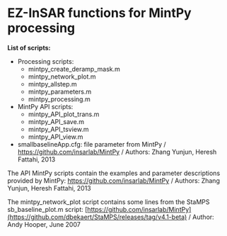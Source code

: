 # EZ-InSAR functions for MintPy processing

**List of scripts:**
- Processing scripts:
  - mintpy_create_deramp_mask.m
  - mintpy_network_plot.m
  - mintpy_allstep.m
  - mintpy_parameters.m
  - mintpy_processing.m 
- MintPy API scripts:
  - mintpy_API_plot_trans.m  
  - mintpy_API_save.m	 
  - mintpy_API_tsview.m	
  - mintpy_API_view.m	
- smallbaselineApp.cfg: file parameter from MintPy / https://github.com/insarlab/MintPy / Authors: Zhang Yunjun, Heresh Fattahi, 2013

The API MintPy scripts contain the examples and parameter descriptions provided by MintPy: https://github.com/insarlab/MintPy / Authors: Zhang Yunjun, Heresh Fattahi, 2013

The mintpy_network_plot script contains some lines from the StaMPS sb_baseline_plot.m script: [https://github.com/insarlab/MintPy](https://github.com/dbekaert/StaMPS/releases/tag/v4.1-beta) / Author: Andy Hooper, June 2007


